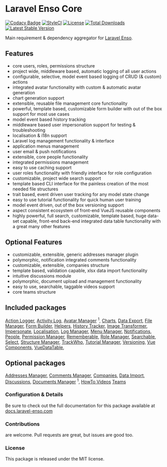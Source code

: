 # Laravel Enso Core

[![Codacy Badge](https://api.codacy.com/project/badge/Grade/ba5e8fe6e1dc427590d9bad7721ca037)](https://www.codacy.com/app/laravel-enso/Core?utm_source=github.com&amp;utm_medium=referral&amp;utm_content=laravel-enso/Core&amp;utm_campaign=Badge_Grade)
[![StyleCI](https://styleci.io/repos/85807594/shield?branch=master)](https://styleci.io/repos/85807594)
[![License](https://poser.pugx.org/laravel-enso/core/license)](https://packagist.org/packages/laravel-enso/core)
[![Total Downloads](https://poser.pugx.org/laravel-enso/core/downloads)](https://packagist.org/packages/laravel-enso/core)
[![Latest Stable Version](https://poser.pugx.org/laravel-enso/core/version)](https://packagist.org/packages/laravel-enso/core)

Main requirement & dependency aggregator for [Laravel Enso](https://github.com/laravel-enso/Enso).

## Features
- core users, roles, permissions structure
- project wide, middleware based, automatic logging of all user actions
- configurable, selective, model event based logging of CRUD (& custom) actions
- integrated avatar functionality with custom & automatic avatar generation
- chart generation support
- extensible, reusable file management core functionality
- powerful, template based, customizable form builder with out of the box support for most use cases
- model event based history tracking
- middleware based user impersonation support for testing & troubleshooting
- localisation & i18n support
- Laravel log management functionality & interface
- application menus management
- user email & push notifications
- extensible, core people functionality
- integrated permissions management
- easy to use caching support
- user roles functionality with friendly interface for role configuration
- customizable, project wide search support
- template based CLI interface for the painless creation of the most needed file structures
- trait based, event driven user tracking for any model state change
- easy to use tutorial functionality for quick human user training
- model event driven, out of the box versioning support
- aspect consistent ecosystem of front-end VueJS reusable components
- highly powerful, full search, customizable, template based, huge data-set capable, 
front-end back-end integrated data table functionality with a great many other features
 
## Optional Features
- customizable, extensible, generic addresses manager plugin
- polymorphic, notification integrated comments functionality
- customizable, extensible, companies structure
- template based, validation capable, xlsx data import functionality
- intuitive discussions module
- polymorphic, document upload and management functionality
- easy to use, searchable, taggable videos support
- core teams structure  

## Included packages

[Action Logger](https://github.com/laravel-enso/ActionLogger), 
[Activity Log](https://github.com/laravel-enso/ActivityLog), 
[Avatar Manager](https://github.com/laravel-enso/AvatarManager) <sup>1</sup>, 
[Charts](https://github.com/laravel-enso/Charts), 
[Data Export](https://github.com/laravel-enso/DataExport), 
[File Manager](https://github.com/laravel-enso/FileManager), 
[Form Builder](https://github.com/laravel-enso/FormBuilder), 
[Helpers](https://github.com/laravel-enso/Helpers), 
[History Tracker](https://github.com/laravel-enso/HistoryTracker),
[Image Transformer](https://github.com/laravel-enso/ImageTransformer), 
[Impersonate](https://github.com/laravel-enso/Impersonate), 
[Localisation](https://github.com/laravel-enso/Localisation), 
[Log Manager](https://github.com/laravel-enso/LogManager), 
[Menu Manager](https://github.com/laravel-enso/MenuManager),
[Notifications](https://github.com/laravel-enso/Notifications), 
[People](https://github.com/laravel-enso/People), 
[Permission Manager](https://github.com/laravel-enso/PermissionManager), 
[Rememberable](https://github.com/laravel-enso/Rememberable), 
[Role Manager](https://github.com/laravel-enso/RoleManager), 
[Searchable](https://github.com/laravel-enso/Searchable), 
[Select](https://github.com/laravel-enso/Select), 
[Structure Manager](https://github.com/laravel-enso/StructureManager), 
[TrackWho](https://github.com/laravel-enso/TrackWho), 
[Tutorial Manager](https://github.com/laravel-enso/TutorialManager), 
[Versioning](https://github.com/laravel-enso/Versioning), 
[Vue Components](https://github.com/laravel-enso/VueComponents), 
[VueDataTable](https://github.com/laravel-enso/VueDataTable), 

## Optional packages

[Addresses Manager](https://github.com/laravel-enso/AddressesManager), 
[Comments Manager](https://github.com/laravel-enso/CommentsManager), 
[Companies](https://github.com/laravel-enso/Companies), 
[Data Import](https://github.com/laravel-enso/DataImport), 
[Discussions](https://github.com/laravel-enso/Discussions), 
[Documents Manager](https://github.com/laravel-enso/DocumentsManager) <sup>1</sup>, 
[HowTo Videos](https://github.com/laravel-enso/HowToVideos)
[Teams](https://github.com/laravel-enso/Teams)

### Configuration & Details

Be sure to check out the full documentation for this package available at [docs.laravel-enso.com](https://docs.laravel-enso.com/packages/core.html)

### Contributions

are welcome. Pull requests are great, but issues are good too.

### License

This package is released under the MIT license.
<!--/h-->
